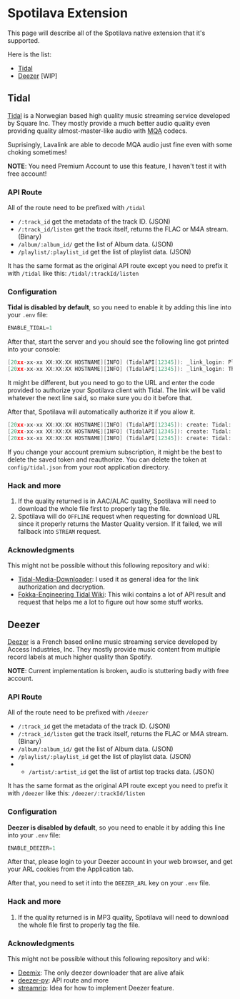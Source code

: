 # Spotilava Extension

This page will describe all of the Spotilava native extension that it's supported.

Here is the list:
- [Tidal](#tidal)
- [Deezer](#deezer) [WIP]

## Tidal

[Tidal](https://tidal.com/) is a Norwegian based high quality music streaming service developed by Square Inc. They mostly provide a much better audio quality even providing quality almost-master-like audio with [MQA](https://en.wikipedia.org/wiki/Master_Quality_Authenticated) codecs.

Suprisingly, Lavalink are able to decode MQA audio just fine even with some choking sometimes!

**NOTE**: You need Premium Account to use this feature, I haven't test it with free account!

### API Route

All of the route need to be prefixed with `/tidal`

- `/:track_id` get the metadata of the track ID. (JSON)
- `/:track_id/listen` get the track itself, returns the FLAC or M4A stream. (Binary)
- `/album/:album_id/` get the list of Album data. (JSON)
- `/playlist/:playlist_id` get the list of playlist data. (JSON)

It has the same format as the original API route except you need to prefix it with `/tidal` like this: `/tidal/:trackId/listen`

### Configuration

**Tidal is disabled by default**, so you need to enable it by adding this line into your `.env` file:

```js
ENABLE_TIDAL=1
```

After that, start the server and you should see the following line got printed into your console:

```c
[20xx-xx-xx XX:XX:XX HOSTNAME][INFO] (TidalAPI[12345]): _link_login: Please visit https://link.tidal.com and enter XXXXX to authorize
[20xx-xx-xx XX:XX:XX HOSTNAME][INFO] (TidalAPI[12345]): _link_login: The above link is valid for XXX seconds
```

It might be different, but you need to go to the URL and enter the code provided to authorize your Spotilava client with Tidal. The link will be valid whatever the next line said, so make sure you do it before that.

After that, Spotilava will automatically authorize it if you allow it.

```c
[20xx-xx-xx XX:XX:XX HOSTNAME][INFO] (TidalAPI[12345]): create: Tidal: User authorized!
[20xx-xx-xx XX:XX:XX HOSTNAME][INFO] (TidalAPI[12345]): create: Tidal: User ID: 12345
[20xx-xx-xx XX:XX:XX HOSTNAME][INFO] (TidalAPI[12345]): create: Tidal: Country Code: XXXX
```

If you change your account premium subscription, it might be the best to delete the saved token and reauthorize. You can delete the token at `config/tidal.json` from your root application directory.

### Hack and more

1. If the quality returned is in AAC/ALAC quality, Spotilava will need to download the whole file first to properly tag the file.
2. Spotilava will do `OFFLINE` request when requesting for download URL since it properly returns the Master Quality version. If it failed, we will fallback into `STREAM` request.

### Acknowledgments

This might not be possible without this following repository and wiki:

- [Tidal-Media-Downloader](https://github.com/yaronzz/Tidal-Media-Downloader): I used it as general idea for the link authorization and decryption.
- [Fokka-Engineering Tidal Wiki](https://github.com/Fokka-Engineering/TIDAL/wiki): This wiki contains a lot of API result and request that helps me a lot to figure out how some stuff works.

## Deezer

[Deezer](https://deezer.com/) is a French based online music streaming service developed by Access Industries, Inc. They mostly provide music content from multiple record labels at much higher quality than Spotify.

**NOTE**: Current implementation is broken, audio is stuttering badly with free account.

### API Route

All of the route need to be prefixed with `/deezer`

- `/:track_id` get the metadata of the track ID. (JSON)
- `/:track_id/listen` get the track itself, returns the FLAC or M4A stream. (Binary)
- `/album/:album_id/` get the list of Album data. (JSON)
- `/playlist/:playlist_id` get the list of playlist data. (JSON)
- - `/artist/:artist_id` get the list of artist top tracks data. (JSON)

It has the same format as the original API route except you need to prefix it with `/deezer` like this: `/deezer/:trackId/listen`

### Configuration

**Deezer is disabled by default**, so you need to enable it by adding this line into your `.env` file:

```js
ENABLE_DEEZER=1
```

After that, please login to your Deezer account in your web browser, and get your ARL cookies from the Application tab.

After that, you need to set it into the `DEEZER_ARL` key on your `.env` file.

### Hack and more

1. If the quality returned is in MP3 quality, Spotilava will need to download the whole file first to properly tag the file.

### Acknowledgments

This might not be possible without this following repository and wiki:

- [Deemix](https://pypi.org/project/deemix): The only deezer downloader that are alive afaik
- [deezer-py](https://gitlab.com/RemixDev/deezer-py/): API route and more
- [streamrip](https://github.com/nathom/streamrip): Idea for how to implement Deezer feature.
